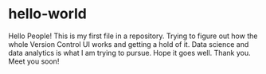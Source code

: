 # hello-world
Hello People!
This is my first file in a repository. Trying to figure out how the whole Version Control UI works and getting a hold of it. 
Data science and data analytics is what I am trying to pursue. Hope it goes well.
Thank you. Meet you soon!
